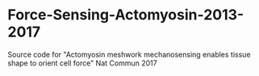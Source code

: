 # Force-Sensing-Actomyosin-2013-2017
Source code for "Actomyosin meshwork mechanosensing enables tissue shape to orient cell force" Nat Commun 2017
